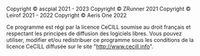 Copyright © ascpial 2021 - 2023
Copyright © ZRunner 2021
Copyright © Leirof 2021 - 2022
Copyright © Aeris One 2022

Ce programme est régi par la licence CeCILL soumise au droit français et
respectant les principes de diffusion des logiciels libres. Vous pouvez
utiliser, modifier et/ou redistribuer ce programme sous les conditions
de la licence CeCILL diffusée sur le site "http://www.cecill.info".
